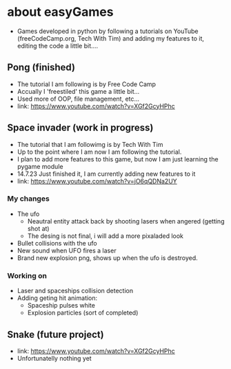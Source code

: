 # about easyGames
 - Games developed in python by following a tutorials on YouTube (freeCodeCamp.org, Tech With Tim) and adding my features to it, editing the code a little bit....
## Pong (finished)
- The tutorial I am following is by Free Code Camp
- Accually I 'freestiled' this game a little bit...
- Used more of OOP, file management, etc...
- link: https://www.youtube.com/watch?v=XGf2GcyHPhc
## Space invader (work in progress)
- The tutorial that I am followimg is by Tech With Tim
- Up to the point where I am now I am following the tutorial.
- I plan to add more features to this game, but now I am just learning the pygame module
- 14.7.23 Just finished it, I am currently adding new features to it
- link: https://www.youtube.com/watch?v=jO6qQDNa2UY
### My changes
- The ufo
  * Neautral entity attack back by shooting lasers when angered (getting shot at)
  * The desing is not final, i will add a more pixaladed look
- Bullet collisions with the ufo
- New sound when UFO fires a laser
- Brand new explosion png, shows up when the ufo is destroyed.
### Working on
- Laser and spaceships collision detection
- Adding geting hit animation:
  * Spaceship pulses white
  * Explosion particles (sort of completed)
## Snake (future project)
- link: https://www.youtube.com/watch?v=XGf2GcyHPhc
- Unfortunatelly nothing yet
